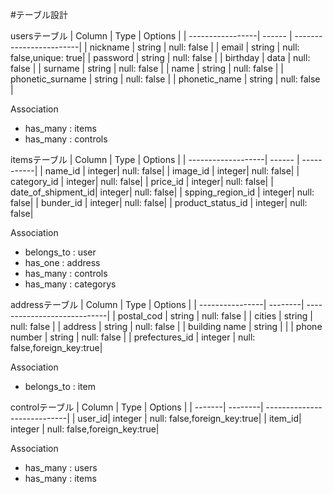 #テーブル設計

usersテーブル
| Column           | Type   | Options                 |
| -----------------| ------ | ------------------------|
| nickname         | string | null: false             |
| email            | string | null: false,unique: true|
| password         | string | null: false             |
| birthday         | data   | null: false             |
| surname          | string | null: false             |
| name             | string | null: false             |
| phonetic_surname | string | null: false             |
| phonetic_name    | string | null: false             |

   Association
 - has_many : items
 - has_many : controls

 itemsテーブル
 | Column             | Type   | Options    |
 | -------------------| ------ | -----------| 
 | name_id            | integer| null: false|
 | image_id           | integer| null: false|
 | category_id        | integer| null: false|
 | price_id           | integer| null: false|
 | date_of_shipment_id| integer| null: false|
 | spping_region_id   | integer| null: false|
 | bunder_id          | integer| null: false|
 | product_status_id  | integer| null: false|

  Association
 - belongs_to : user
 - has_one : address
 - has_many : controls
 - has_many : categorys

 addressテーブル
 | Column          | Type    | Options                     |
 | ----------------| --------| ----------------------------|
 | postal_cod      | string  | null: false                 |
 | cities          | string  | null: false                 |
 | address         | string  | null: false                 |
 | building name   | string  |                             |
 | phone number    | string  | null: false                 |
 | prefectures_id  | integer | null: false,foreign_key:true|

 Association
 - belongs_to : item

 controlテーブル
 | Column | Type    | Options                     |
 | -------| --------| ----------------------------|
 | user_id| integer | null: false,foreign_key:true|
 | item_id| integer | null: false,foreign_key:true|

 Association
 - has_many : users
 - has_many : items

 
